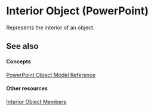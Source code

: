 
# Interior Object (PowerPoint)

Represents the interior of an object.


## See also


#### Concepts


 [PowerPoint Object Model Reference](00acd64a-5896-0459-39af-98df2849849e.md)
#### Other resources


 [Interior Object Members](183c9301-7e67-6066-36bd-91087ba293aa.md)
